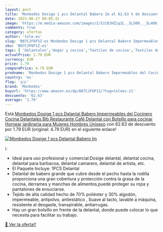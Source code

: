 ```yaml
---
layout: post
title: 'Monbedos Dosige 1 pcs Delantal Babero Im al 62.63 % de descuento'
date: 2021-06-27 09:05:31
image: 'https://m.media-amazon.com/images/I/51tBJHZiq1L._SL500_._SL400_.jpg'
comments: true
category: ofertas
author: 'tole.es'
slug: 'B07CJF6P1Z-es Monbedos Dosige 1 pcs Delantal Babero Impermeables del...'
sku: 'B07CJF6P1Z-es'
tags: [ 'Delantales','Hogar y cocina','Textiles de cocina','Textiles del hogar','babero','monbedos', ]
actualPrice: 1.79 EUR
currency: EUR
price: 1.79
comparePrice: 4.79 EUR
prodname: 'Monbedos Dosige 1 pcs Delantal Babero Impermeables del Cocinero Cocina Delantales Bib  Restaurante Café Delantal con Bolsillo para cocinar Hornear jardinería para Mujeres Hombres Unisexo'
country: 'es'
flag: '🇪🇸'
brand: 'Monbedos'
buyurl: 'https://www.amazon.es/dp/B07CJF6P1Z/?tag=tolees-21'
descuento: '62.63'
average: '1.79'
---
```


Está [Monbedos Dosige 1 pcs Delantal Babero Impermeables del Cocinero Cocina Delantales Bib  Restaurante Café Delantal con Bolsillo para cocinar Hornear jardinería para Mujeres Hombres Unisexo](https://www.amazon.es/dp/B07CJF6P1Z/?tag=tolees-21) con 62.63 de descuento por 1.79 EUR (original: 4.79 EUR) en el siguiente enlace!

[![Monbedos Dosige 1 pcs Delantal Babero Im](https://m.media-amazon.com/images/I/51tBJHZiq1L._SL500_._SL400_.jpg)](https://www.amazon.es/dp/B07CJF6P1Z/?tag=tolees-21)

ℹ️:

- Ideal para uso profesional y comercial:Dosige delantal, delantal cocina, delantal para barbacoa, delantal camarero, delantal de artista, etc.
- El Paquete Incluye: 1PCS Delantal
- Delantal de babero grande que cubre desde el pecho hasta la rodilla proporciona una gran cobertura y protección contra la grasa de la cocina, derrames y manchas de alimentos,puede proteger su ropa y pantalones de ensuciarse.
- Tejido de alta calidad hecho de 70% poliéster y 30% algodón, impermeable, antipolvo, antiestático , Suave al tacto, lavable a máquina, resistente al desgaste, transpirable, antiarrugas.
- Hay un gran bolsillo en frente de la delantal, donde puede colocar lo que necesita para facilitar su trabajo.

[🛒 Ver la oferta!!](https://www.amazon.es/dp/B07CJF6P1Z/?tag=tolees-21)
